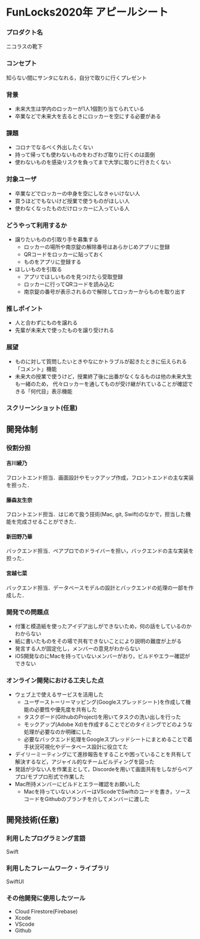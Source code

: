 # FunLocks2020年 アピールシート

### プロダクト名
ニコラスの靴下

### コンセプト
知らない間にサンタになれる，自分で取りに行くプレゼント

### 背景
* 未来大生は学内のロッカーが1人1個割り当てられている
* 卒業などで未来大を去るときにロッカーを空にする必要がある

### 課題
* コロナでなるべく外出したくない
* 持って帰っても使わないものをわざわざ取りに行くのは面倒
* 使わないものを感染リスクを負ってまで大学に取りに行きたくない

### 対象ユーザ
* 卒業などでロッカーの中身を空にしなきゃいけない人
* 買うほどでもないけど授業で使うものがほしい人
* 使わなくなったものだけロッカーに入っている人

### どうやって利用するか
* 譲りたいものの引取り手を募集する
  * ロッカーの場所や南京錠の解除番号はあらかじめアプリに登録
  * QRコードをロッカーに貼っておく
  * ものをアプリに登録する
* ほしいものを引取る
  * アプリでほしいものを見つけたら受取登録
  * ロッカーに行ってQRコードを読み込む
  * 南京錠の番号が表示されるので解除してロッカーからものを取り出す

### 推しポイント
* 人と合わずにものを譲れる
* 先輩が未来大で使ったものを譲り受けれる

### 展望
* ものに対して質問したいときやなにかトラブルが起きたときに伝えられる「コメント」機能
* 未来大の授業で使うけど，授業終了後に出番がなくなるものは他の未来大生も一緒のため，
代々ロッカーを通してものが受け継がれていることが確認できる「何代目」表示機能

### スクリーンショット(任意)

## 開発体制
### 役割分担
#### 吉川綾乃
フロントエンド担当．画面設計やモックアップ作成，フロントエンドの主な実装を担った．
#### 藤森友生奈
フロントエンド担当．はじめて扱う技術(Mac, git, Swift)のなかで，担当した機能を完成させることができた．
#### 新田野乃華
バックエンド担当．ペアプロでのドライバーを担い，バックエンドの主な実装を担った．
#### 宮越七菜
バックエンド担当．データベースモデルの設計とバックエンドの処理の一部を作成した．

### 開発での問題点
* 付箋と模造紙を使ったアイデア出しができないため，何の話をしているのかわからない
* 紙に書いたものをその場で共有できないことにより説明の難度が上がる
* 発言する人が固定化し，メンバーの意見がわからない
* iOS開発なのにMacを持っていないメンバーがおり，ビルドやエラー確認ができない


### オンライン開発における工夫した点
* ウェブ上で使えるサービスを活用した 
  * ユーザーストーリーマッピング(Googleスプレッドシート)を作成して機能の必要性や優先度を共有した
  * タスクボード(GithubのProject)を用いてタスクの洗い出しを行った
  * モックアップ(Adobe Xd)を作成することでどのタイミングでどのような処理が必要なのか明確にした
  * 必要なバックエンド処理をGoogleスプレッドシートにまとめることで着手状況可視化やデータベース設計に役立てた
* デイリーミーティングにて進捗報告をすることや困っていることを共有して解決するなど，アジャイル的なチームビルディングを図った
* 発話が少ない人を作業主として，Discordeを用いて画面共有をしながらペアプロ/モブプロ形式で作業した
* Mac所持メンバーにビルドとエラー確認をお願いした
  * Macを持っていないメンバーはVScodeでSwiftのコードを書き，ソースコードをGithubのブランチを介してメンバーに渡した

## 開発技術(任意)
### 利用したプログラミング言語
Swift

### 利用したフレームワーク・ライブラリ
SwiftUI

### その他開発に使用したツール
* Cloud Firestore(Firebase)
* Xcode
* VScode
* Github
